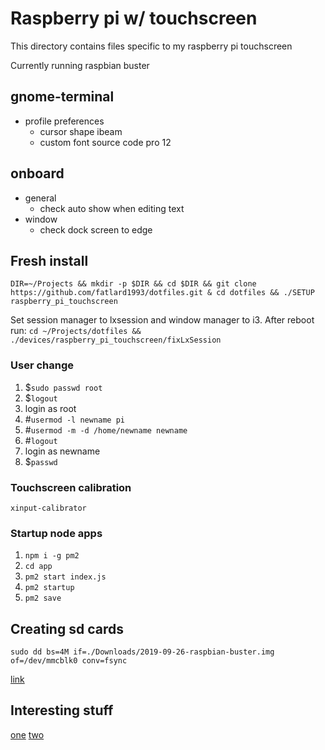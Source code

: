 # Raspberry pi w/ touchscreen

This directory contains files specific to my raspberry pi touchscreen

Currently running raspbian buster

## gnome-terminal

* profile preferences
  * cursor shape ibeam
  * custom font source code pro 12


## onboard

* general
	* check auto show when editing text
* window
	* check dock screen to edge


## Fresh install

`DIR=~/Projects && mkdir -p $DIR && cd $DIR && git clone https://github.com/fatlard1993/dotfiles.git & cd dotfiles && ./SETUP raspberry_pi_touchscreen`

Set session manager to lxsession and window manager to i3. After reboot run: `cd ~/Projects/dotfiles && ./devices/raspberry_pi_touchscreen/fixLxSession`

### User change

1. $`sudo passwd root`
2. $`logout`
3. login as root
4. #`usermod -l newname pi`
5. #`usermod -m -d /home/newname newname`
6. #`logout`
7. login as newname
8. $`passwd`

### Touchscreen calibration

`xinput-calibrator`

### Startup node apps

1. `npm i -g pm2`
2. `cd app`
3. `pm2 start index.js`
4. `pm2 startup`
5. `pm2 save`

## Creating sd cards

`sudo dd bs=4M if=./Downloads/2019-09-26-raspbian-buster.img of=/dev/mmcblk0 conv=fsync`

[link](https://www.raspberrypi.org/documentation/installation/installing-images/linux.md)


## Interesting stuff

[one](https://www.raspberrypi.org/forums/viewtopic.php?f=63&t=58432)
[two](https://www.raspberrypi.org/forums/viewtopic.php?t=24933)